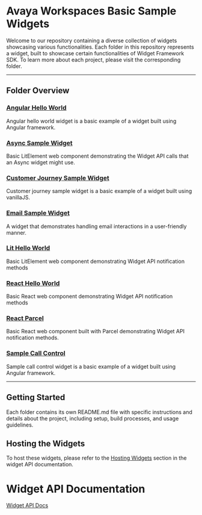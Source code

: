 # Avaya Workspaces Basic Sample Widgets

Welcome to our repository containing a diverse collection of widgets showcasing various functionalities. Each folder in this repository represents a widget, built to showcase certain functionalities of Widget Framework SDK. To learn more about each project, please visit the corresponding folder.

---

## Folder Overview

### [Angular Hello World](./angular-hello-world)
Angular hello world widget is a basic example of a widget built using Angular framework.  

### [Async Sample Widget](./async-sample-widget)
Basic LitElement web component demonstrating the Widget API calls that an Async widget might use. 

### [Customer Journey Sample Widget](./customer-journey-sample-widget)
Customer journey sample widget is a basic example of a widget built using vanillaJS.

### [Email Sample Widget](./email-sample-widget)
A widget that demonstrates handling email interactions in a user-friendly manner.

### [Lit Hello World](./lit-hello-world)
Basic LitElement web component demonstrating Widget API notification methods

### [React Hello World](./react-hello-world)
Basic React web component demonstrating Widget API notification methods

### [React Parcel](./react-parcel)
Basic React web component built with Parcel demonstrating Widget API notification methods.

### [Sample Call Control](./sample-call-control)
Sample call control widget is a basic example of a widget built using Angular framework. 

---

## Getting Started

Each folder contains its own README.md file with specific instructions and details about the project, including setup, build processes, and usage guidelines.

## Hosting the Widgets

To host these widgets, please refer to the [Hosting Widgets](https://documentation.workspaces.avayacloud.com/widget-framework/docs/api-reference/tools-and-config/hosting-widgets) section in the widget API documentation.

# Widget API Documentation

[Widget API Docs](https://documentation.workspaces.avayacloud.com/widget-framework/docs/api-reference/introduction)

